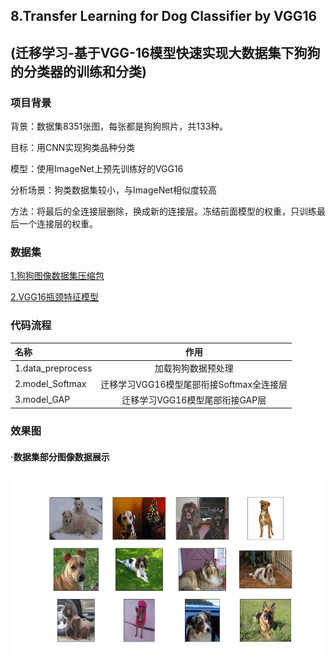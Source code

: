 ## 8.Transfer Learning for Dog Classifier by VGG16
## (迁移学习-基于VGG-16模型快速实现大数据集下狗狗的分类器的训练和分类)

### 项目背景
背景：数据集8351张图，每张都是狗狗照片，共133种。

目标：用CNN实现狗类品种分类

模型：使用ImageNet上预先训练好的VGG16

分析场景：狗类数据集较小，与ImageNet相似度较高

方法：将最后的全连接层删除，换成新的连接层。冻结前面模型的权重，只训练最后一个连接层的权重。

### 数据集
[1.狗狗图像数据集压缩包](https://s3.cn-north-1.amazonaws.com.cn/static-documents/nd101/v4-dataset/dogImages.zip)

[2.VGG16瓶颈特征模型](https://s3.cn-north-1.amazonaws.com.cn/static-documents/nd101/v4-dataset/DogVGG16Data.npz)

### 代码流程
|名称|作用|
|:-------------|:-------------:|
|1.data_preprocess|加载狗狗数据预处理|
|2.model_Softmax|迁移学习VGG16模型尾部衔接Softmax全连接层|
|3.model_GAP|迁移学习VGG16模型尾部衔接GAP层|

### 效果图
#### ·数据集部分图像数据展示
<img width="500" height="300" src="./images/examples.png"/>

